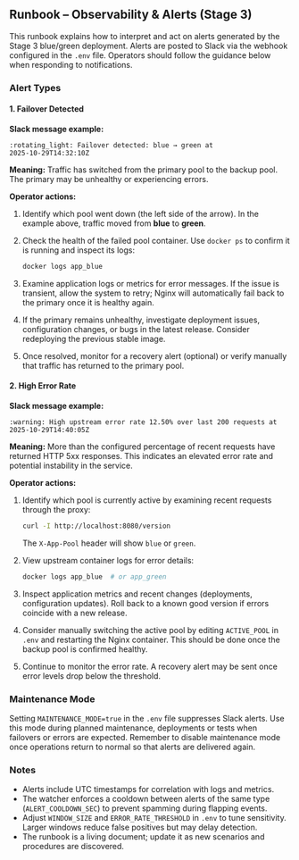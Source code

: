 ## Runbook – Observability & Alerts (Stage 3)

This runbook explains how to interpret and act on alerts generated by
the Stage 3 blue/green deployment.  Alerts are posted to Slack via
the webhook configured in the `.env` file.  Operators should follow
the guidance below when responding to notifications.

### Alert Types

#### 1. Failover Detected

**Slack message example:**

```
:rotating_light: Failover detected: blue → green at 2025‑10‑29T14:32:10Z
```

**Meaning:**  Traffic has switched from the primary pool to the
backup pool.  The primary may be unhealthy or experiencing errors.

**Operator actions:**

1. Identify which pool went down (the left side of the arrow).  In
   the example above, traffic moved from **blue** to **green**.
2. Check the health of the failed pool container.  Use `docker ps` to
   confirm it is running and inspect its logs:
   
   ```sh
   docker logs app_blue
   ```

3. Examine application logs or metrics for error messages.  If the
   issue is transient, allow the system to retry; Nginx will
   automatically fail back to the primary once it is healthy again.
4. If the primary remains unhealthy, investigate deployment issues,
   configuration changes, or bugs in the latest release.  Consider
   redeploying the previous stable image.
5. Once resolved, monitor for a recovery alert (optional) or verify
   manually that traffic has returned to the primary pool.

#### 2. High Error Rate

**Slack message example:**

```
:warning: High upstream error rate 12.50% over last 200 requests at 2025‑10‑29T14:40:05Z
```

**Meaning:**  More than the configured percentage of recent requests
have returned HTTP 5xx responses.  This indicates an elevated error
rate and potential instability in the service.

**Operator actions:**

1. Identify which pool is currently active by examining recent
   requests through the proxy:
   
   ```sh
   curl -I http://localhost:8080/version
   ```
   
   The `X‑App‑Pool` header will show `blue` or `green`.
2. View upstream container logs for error details:
   
   ```sh
   docker logs app_blue  # or app_green
   ```
3. Inspect application metrics and recent changes (deployments,
   configuration updates).  Roll back to a known good version if
   errors coincide with a new release.
4. Consider manually switching the active pool by editing
   `ACTIVE_POOL` in `.env` and restarting the Nginx container.  This
   should be done once the backup pool is confirmed healthy.
5. Continue to monitor the error rate.  A recovery alert may be sent
   once error levels drop below the threshold.

### Maintenance Mode

Setting `MAINTENANCE_MODE=true` in the `.env` file suppresses Slack
alerts.  Use this mode during planned maintenance, deployments or
tests when failovers or errors are expected.  Remember to disable
maintenance mode once operations return to normal so that alerts are
delivered again.

### Notes

- Alerts include UTC timestamps for correlation with logs and metrics.
- The watcher enforces a cooldown between alerts of the same type
  (`ALERT_COOLDOWN_SEC`) to prevent spamming during flapping events.
- Adjust `WINDOW_SIZE` and `ERROR_RATE_THRESHOLD` in `.env` to tune
  sensitivity.  Larger windows reduce false positives but may delay
  detection.
- The runbook is a living document; update it as new scenarios and
  procedures are discovered.
